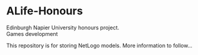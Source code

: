 # ALife-Honours
Edinburgh Napier University honours project.  
Games development 

This repository is for storing NetLogo models.
More information to follow...
